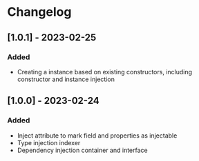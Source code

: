 # Changelog

## [1.0.1] - 2023-02-25

### Added
- Creating a instance based on existing constructors, including constructor and instance injection

## [1.0.0] - 2023-02-24

### Added
- Inject attribute to mark field and properties as injectable
- Type injection indexer
- Dependency injection container and interface
